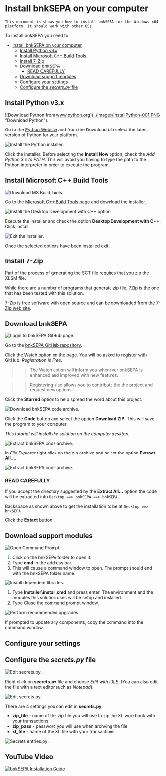 Install bnkSEPA on your computer
================================

`This document is shows you how to install bnkSEPA for the Windows x64 platform. It should work with other OSs`  

To install bnkSEPA you need to:

- [Install bnkSEPA on your computer](#install-bnksepa-on-your-computer)
  - [Install Python v3.x](#install-python-v3x)
  - [Install Microsoft C++ Build Tools](#install-microsoft-c-build-tools)
  - [Install 7-Zip](#install-7-zip)
  - [Download bnkSEPA](#download-bnksepa)
    - [READ CAREFULLY](#read-carefully)
  - [Download support modules](#download-support-modules)
  - [Configure your settings](#configure-your-settings)
  - [Configure the *secrets.py* file](#configure-the-secretspy-file)


<a name="Python"></a>Install Python v3.x
-------------------

![Download Python from www.python.org](../images/InstallPython-001.PNG "Download Python").

Go to the [Python Website](https://www.python.org) and from the Download tab select the latest version of Python for your platform.

![Install the Python installer](../images/InstallPython-002.PNG "Install Python").

Click the installer. Before selecting the **Install Now** option, check the *Add Python 3.x to PATH*.  This will avoid you having to type the path to the Python interpreter in order to execute the program.



<a name="MSBldTools"></a>Install Microsoft C++ Build Tools
---------------------------------

![Download MS Build Tools](../images/InstallMSC++BuildTools--001.PNG "Download MS Build Tools").

Go to the [Microsoft C++ Build Tools page](https://visualstudio.microsoft.com/visual-cpp-build-tools/) and download the installer.

![Install the Desktop Development with C++ option](../images/InstallMSC++BuildTools--002.PNG "Install Desktop Development with C++").

Execute the installer and check the option **Desktop Development with C++**.   
Click install.  

![Exit the installer](../images/InstallMSC++BuildTools--003.PNG "Exit MS Built Tools installer").

Once the selected options have been installed exit.



<a name="7Zip"></a>Install 7-Zip
---------------------------------

Part of the process of generating the SCT file requires that you zip the XLSM file.

While there are a number of programs that generate zip file, 7Zip is the one that has been tested with this solution.

7-Zip is free software with open source and can be downloaded from [the 7-Zip web site](https://www.7-zip.org).



<a name="DLbnkSEPA"></a>Download bnkSEPA
----------------

![Login to bnkSEPA GitHub page](../images/InstallbnkSEPA--001.PNG "Login to bnkSEPA GitHub page").

Go to the [bnkSEPA GitHub repository](https://www.github.com/chribonn/bnkSEPA).

Click the Watch option on the page. You will be asked to register with GitHub.  *Registration is Free*.

>> The Watch option will inform you whenever bnkSEPA is enhanced and improved with new features.

>> Registering also allows you to contribute the the project and request new options.

Click the **Starred** option to help spread the word about this project.


![Download bnkSEPA code archive](../images/InstallbnkSEPA--002.PNG "Download bnkSEPA code archive").

Click the **Code** button and select the option **Download ZIP**. This will save the program to your computer.

*This tutorial will install the solution on the computer desktop.*


![Extract bnkSEPA code archive](../images/InstallbnkSEPA--003.PNG "Extract bnkSEPA code archive").

In *File Explorer* right click on the zip archive and select the option **Extract All...**.


![Extract bnkSEPA code archive](../images/InstallbnkSEPA--004.PNG "Extract bnkSEPA code archive").

### READ CAREFULLY

If you accept the directory suggested by the **Extract All...** option the code will be extracted into `Desktop ==> bnkSEPA ==> bnkSEPA`.

Backspace as shown above to get the installation to be at `Desktop ==> bnkSEPA`

Click the **Extact** button.



<a name="DLModules"></a>Download support modules
----------------


![Open Command Prompt](../images/InstallModules--001.PNG "Open command prompt").

1. Click on the bnkSEPA folder to open it.
2. Type **cmd** in the address bar.
3. This will cause a command window to open. The prompt should end with the bnkSEPA folder name.


![Install dependent libraries](../images/InstallModules--002.PNG "Install dependent libraries").

1. Type **Installer\install.cmd** and press enter. The environment and the modules this solution uses will be setup and installed.
2. Type Close the command prompt window.


![Perform recommended upgrades](../images/InstallModules--003.PNG "Install dependent libraries")

If prompted to update any components, copy the command into the command window.


<a name="UserConfig"></a>Configure your settings
----------------


## Configure the *secrets.py* file


![Edit secrets.py](../images/Configure-001.PNG "Open secrets.py for editing").

Right click on **secrets.py** file and choose *Edit with IDLE*. (You can also edit the file with a text editor such as *Notepad*).


![Edit secrets.py](../images/Configure-002.PNG "What to edit in secrets.py").

There are 4 settings you can edit in **secrets.py**:

  * **zip_file** - name of the zip file you will use to zip the XL workbook with your transactions.
  * **zip_pass** - password you will use when archving the file
  * **xl_file** - name of the XL file with your transactions

![Secrets entries.py](../images/Configure-003.PNG "Where the different secrets.py codes are used").


## YouTube Video

[![bnkSEPA Installation Guide](http://img.youtube.com/vi/x1cGcz2AZdQ/0.jpg)](https://www.youtube.com/watch?v=x1cGcz2AZdQ)
